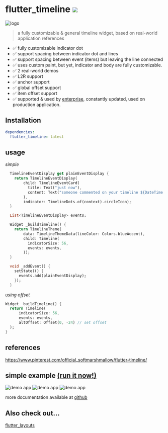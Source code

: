 # flutter_timeline [![](https://img.shields.io/badge/pub-latest-brightgreen)](https://pub.dev/packages/flutter_timeline)





![logo](doc/images/logo.png)

> a fully customizable & general timeline widget, based on real-world application references

- ✅  fully customizable indicator dot
- ✅  support spacing between indicator dot and lines
- ✅  support spacing between event (items) but leaving the line connected
- ✅  uses custom paint, but yet, indicator and body are fully customizable.
- ✅  2 real-world demos
- ✅  L2R support
- ✅  anchor support
- ✅  global offset support
- ✅  item offset support
- ✅  supported & used by [enterprise](https://github.com/genoplan), constantly updated, used on production application.


## Installation
```yaml
dependencies:
  flutter_timeline: latest
```


## usage

*simple*
```dart
  TimelineEventDisplay get plainEventDisplay {
    return TimelineEventDisplay(
        child: TimelineEventCard(
          title: Text("just now"),
          content: Text("someone commented on your timeline ${DateTime.now()}"),
        ),
        indicator: TimelineDots.of(context).circleIcon);
  }

  List<TimelineEventDisplay> events;

  Widget _buildTimeline() {
    return TimelineTheme(
        data: TimelineThemeData(lineColor: Colors.blueAccent),
        child: Timeline(
          indicatorSize: 56,
          events: events,
        ));
  }

  void _addEvent() {
    setState(() {
      events.add(plainEventDisplay);
    });
  }
```

*using offset*
```dart
Widget _buildTimeline() {
  return Timeline(
      indicatorSize: 56,
      events: events,
      altOffset: Offset(0, -24) // set offset
  );
}
```


## references
https://www.pinterest.com/official_softmarshmallow/flutter-timeline/


## simple example [(run it now!)](https://softmarshmallow.github.io/flutter-timeline/)
![demo app](doc/images/mac-ss.png)
![demo app](doc/images/mac-ss-2.png)
![demo app](doc/images/mac-ss-3.png)

more documentation available at [github](https://github.com/softmarshmallow/flutter-timeline)


## Also check out...
[flutter_layouts](https://github.com/softmarshmallow/flutter-layouts)
